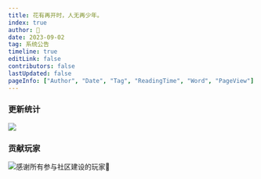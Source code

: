 ```yaml
---
title: 花有再开时，人无再少年。
index: true
author: 🍓
date: 2023-09-02
tag: 系统公告
timeline: true
editLink: false
contributors: false
lastUpdated: false
pageInfo: ["Author", "Date", "Tag", "ReadingTime", "Word", "PageView"]
---
```


### 更新统计
![](https://repobeats.axiom.co/api/embed/bc13b4499df36745260e7224012e135d67b6bdc4.svg)

### 贡献玩家
![感谢所有参与社区建设的玩家🎉](https://contrib.rocks/image?repo=Vang-z/rfo-wiki)
